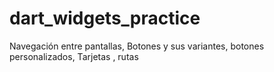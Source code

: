 # dart_widgets_practice
Navegación entre pantallas, Botones y sus variantes, botones personalizados, Tarjetas , rutas
